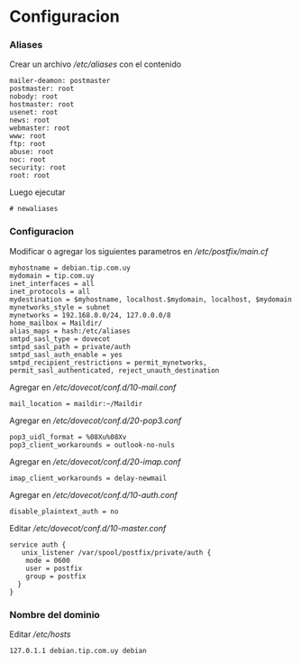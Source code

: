 # Configuracion

### Aliases

Crear un archivo */etc/aliases* con el contenido
```
mailer-deamon: postmaster
postmaster: root
nobody: root
hostmaster: root
usenet: root
news: root
webmaster: root
www: root
ftp: root
abuse: root
noc: root
security: root
root: root
```

Luego ejecutar

`# newaliases`

### Configuracion

Modificar o agregar los siguientes parametros en */etc/postfix/main.cf*
```
myhostname = debian.tip.com.uy
mydomain = tip.com.uy
inet_interfaces = all
inet_protocols = all
mydestination = $myhostname, localhost.$mydomain, localhost, $mydomain
mynetworks_style = subnet
mynetworks = 192.168.0.0/24, 127.0.0.0/8
home_mailbox = Maildir/
alias_maps = hash:/etc/aliases
smtpd_sasl_type = dovecot
smtpd_sasl_path = private/auth
smtpd_sasl_auth_enable = yes
smtpd_recipient_restrictions = permit_mynetworks, permit_sasl_authenticated, reject_unauth_destination
```

Agregar en */etc/dovecot/conf.d/10-mail.conf*
```
mail_location = maildir:~/Maildir
```

Agregar en */etc/dovecot/conf.d/20-pop3.conf*
```
pop3_uidl_format = %08Xu%08Xv
pop3_client_workarounds = outlook-no-nuls
```

Agregar en */etc/dovecot/conf.d/20-imap.conf*
```
imap_client_workarounds = delay-newmail
```

Agregar en */etc/dovecot/conf.d/10-auth.conf*
```
disable_plaintext_auth = no
```

Editar */etc/dovecot/conf.d/10-master.conf*
```
service auth {
   unix_listener /var/spool/postfix/private/auth {
    mode = 0600
    user = postfix
    group = postfix
  }
}
```

### Nombre del dominio

Editar */etc/hosts*
```
127.0.1.1 debian.tip.com.uy debian
```
